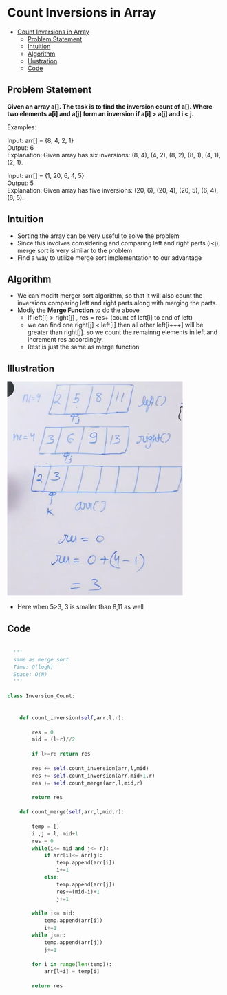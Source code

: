 # Count Inversions in Array

- [Count Inversions in Array](#count-inversions-in-array)
  - [Problem Statement](#problem-statement)
  - [Intuition](#intuition)
  - [Algorithm](#algorithm)
  - [Illustration](#illustration)
  - [Code](#code)

## Problem Statement 
**Given an array a[]. The task is to find the inversion count of a[]. Where two elements a[i] and a[j] form an inversion if a[i] > a[j] and i < j.**

Examples: 

Input: arr[] = {8, 4, 2, 1}  
Output: 6  
Explanation: Given array has six inversions: (8, 4), (4, 2), (8, 2), (8, 1), (4, 1), (2, 1).

Input: arr[] = {1, 20, 6, 4, 5}  
Output: 5  
Explanation: Given array has five inversions: (20, 6), (20, 4), (20, 5), (6, 4), (6, 5).

## Intuition 
- Sorting the array can be very useful to solve the problem
- Since this involves comsidering and comparing left and right parts (i<j), merge sort is very similar to the problem
- Find a way to utilize merge sort implementation to our advantage

## Algorithm
- We can modift merger sort algorithm, so that it will also count the inversions comparing left and right parts along with merging the parts.
- Modiy the **Merge Function** to do the above
  - If left[i] > right[j] , res = res+ (count of left[i] to end of left) 
  - we can find one right[j] < left[i] then all other left[i+++] will be greater than right[j]. so we count the remainng elements in left and increment res accordingly.
  - Rest is just the same as merge function

## Illustration 
![](Assets/2023-02-28-12-09-59.png)
- Here when 5>3, 3 is smaller than 8,11 as well

## Code 
```python

  '''
  same as merge sort
  Time: O(logN)
  Space: O(N)
  '''
   
class Inversion_Count:

        
    def count_inversion(self,arr,l,r):
        
        res = 0
        mid = (l+r)//2
        
        if l>=r: return res
        
        res += self.count_inversion(arr,l,mid)
        res += self.count_inversion(arr,mid+1,r)
        res += self.count_merge(arr,l,mid,r)
        
        return res
        
    def count_merge(self,arr,l,mid,r):
        
        temp = []
        i ,j = l, mid+1
        res = 0
        while(i<= mid and j<= r):
            if arr[i]<= arr[j]:
                temp.append(arr[i])
                i+=1
            else:
                temp.append(arr[j])
                res+=(mid-i)+1
                j+=1
                
        while i<= mid:
            temp.append(arr[i])
            i+=1
        while j<=r:
            temp.append(arr[j])
            j+=1
            
        for i in range(len(temp)):
            arr[l+i] = temp[i]
            
        return res
            

```